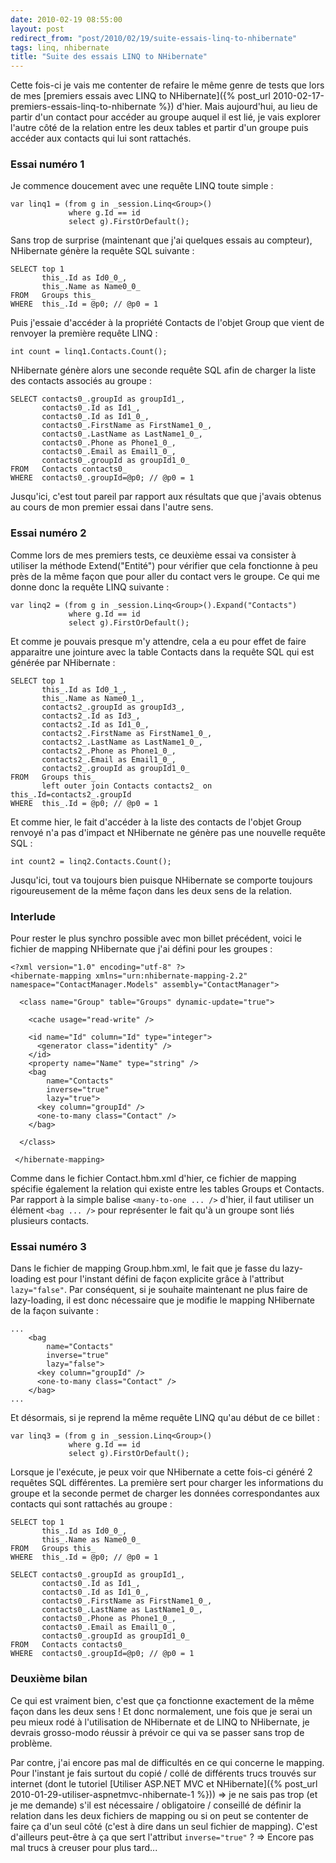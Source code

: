 ```yaml
---
date: 2010-02-19 08:55:00
layout: post
redirect_from: "post/2010/02/19/suite-essais-linq-to-nhibernate"
tags: linq, nhibernate
title: "Suite des essais LINQ to NHibernate"
---
```


Cette fois-ci je vais me contenter de refaire le même genre de tests que
lors de mes [premiers essais avec LINQ to NHibernate]({% post_url 2010-02-17-premiers-essais-linq-to-nhibernate %}) d'hier. Mais
aujourd'hui, au lieu de partir d'un contact pour accéder au groupe auquel il
est lié, je vais explorer l'autre côté de la relation entre les deux tables et
partir d'un groupe puis accéder aux contacts qui lui sont rattachés.

### Essai numéro 1

Je commence doucement avec une requête LINQ toute simple :

```
var linq1 = (from g in _session.Linq<Group>()
             where g.Id == id
             select g).FirstOrDefault();
```

Sans trop de surprise (maintenant que j'ai quelques essais au compteur),
NHibernate génère la requête SQL suivante :

```
SELECT top 1
       this_.Id as Id0_0_, 
       this_.Name as Name0_0_ 
FROM   Groups this_ 
WHERE  this_.Id = @p0; // @p0 = 1
```

Puis j'essaie d'accéder à la propriété Contacts de l'objet Group que vient
de renvoyer la première requête LINQ :

```
int count = linq1.Contacts.Count();
```

NHibernate génère alors une seconde requête SQL afin de charger la liste des
contacts associés au groupe :

```
SELECT contacts0_.groupId as groupId1_, 
       contacts0_.Id as Id1_, 
       contacts0_.Id as Id1_0_, 
       contacts0_.FirstName as FirstName1_0_, 
       contacts0_.LastName as LastName1_0_, 
       contacts0_.Phone as Phone1_0_, 
       contacts0_.Email as Email1_0_, 
       contacts0_.groupId as groupId1_0_ 
FROM   Contacts contacts0_ 
WHERE  contacts0_.groupId=@p0; // @p0 = 1
```

Jusqu'ici, c'est tout pareil par rapport aux résultats que que j'avais
obtenus au cours de mon premier essai dans l'autre sens.

### Essai numéro 2

Comme lors de mes premiers tests, ce deuxième essai va consister à utiliser
la méthode Extend("Entité") pour vérifier que cela fonctionne à peu près de la
même façon que pour aller du contact vers le groupe. Ce qui me donne donc la
requête LINQ suivante :

```
var linq2 = (from g in _session.Linq<Group>().Expand("Contacts")
             where g.Id == id
             select g).FirstOrDefault();
```

Et comme je pouvais presque m'y attendre, cela a eu pour effet de faire
apparaitre une jointure avec la table Contacts dans la requête SQL qui est
générée par NHibernate :

```
SELECT top 1 
       this_.Id as Id0_1_, 
       this_.Name as Name0_1_, 
       contacts2_.groupId as groupId3_, 
       contacts2_.Id as Id3_, 
       contacts2_.Id as Id1_0_, 
       contacts2_.FirstName as FirstName1_0_, 
       contacts2_.LastName as LastName1_0_, 
       contacts2_.Phone as Phone1_0_, 
       contacts2_.Email as Email1_0_, 
       contacts2_.groupId as groupId1_0_ 
FROM   Groups this_ 
       left outer join Contacts contacts2_ on this_.Id=contacts2_.groupId
WHERE  this_.Id = @p0; // @p0 = 1
```

Et comme hier, le fait d'accéder à la liste des contacts de l'objet Group
renvoyé n'a pas d'impact et NHibernate ne génère pas une nouvelle requête
SQL :

```
int count2 = linq2.Contacts.Count();
```

Jusqu'ici, tout va toujours bien puisque NHibernate se comporte toujours
rigoureusement de la même façon dans les deux sens de la relation.

### Interlude

Pour rester le plus synchro possible avec mon billet précédent, voici le
fichier de mapping NHibernate que j'ai défini pour les groupes :

```
<?xml version="1.0" encoding="utf-8" ?>
<hibernate-mapping xmlns="urn:nhibernate-mapping-2.2" namespace="ContactManager.Models" assembly="ContactManager">

  <class name="Group" table="Groups" dynamic-update="true">

    <cache usage="read-write" />

    <id name="Id" column="Id" type="integer">
      <generator class="identity" />
    </id>
    <property name="Name" type="string" />
    <bag
        name="Contacts"
        inverse="true"
        lazy="true">
      <key column="groupId" />
      <one-to-many class="Contact" />
    </bag>

  </class>

 </hibernate-mapping>
```

Comme dans le fichier Contact.hbm.xml d'hier, ce fichier de mapping spécifie
également la relation qui existe entre les tables Groups et Contacts. Par
rapport à la simple balise `<many-to-one ... />` d'hier, il
faut utiliser un élément `<bag ... />` pour représenter le
fait qu'à un groupe sont liés plusieurs contacts.

### Essai numéro 3

Dans le fichier de mapping Group.hbm.xml, le fait que je fasse du
lazy-loading est pour l'instant défini de façon explicite grâce à l'attribut
`lazy="false"`. Par conséquent, si je souhaite maintenant ne plus
faire de lazy-loading, il est donc nécessaire que je modifie le mapping
NHibernate de la façon suivante :

```
...
    <bag
        name="Contacts"
        inverse="true"
        lazy="false">
      <key column="groupId" />
      <one-to-many class="Contact" />
    </bag>
...
```

Et désormais, si je reprend la même requête LINQ qu'au début de ce
billet :

```
var linq3 = (from g in _session.Linq<Group>()
             where g.Id == id
             select g).FirstOrDefault();
```

Lorsque je l'exécute, je peux voir que NHibernate a cette fois-ci généré 2
requêtes SQL différentes. La première sert pour charger les informations du
groupe et la seconde permet de charger les données correspondantes aux contacts
qui sont rattachés au groupe :

```
SELECT top 1 
       this_.Id as Id0_0_, 
       this_.Name as Name0_0_ 
FROM   Groups this_ 
WHERE  this_.Id = @p0; // @p0 = 1

SELECT contacts0_.groupId as groupId1_, 
       contacts0_.Id as Id1_, 
       contacts0_.Id as Id1_0_, 
       contacts0_.FirstName as FirstName1_0_, 
       contacts0_.LastName as LastName1_0_, 
       contacts0_.Phone as Phone1_0_, 
       contacts0_.Email as Email1_0_, 
       contacts0_.groupId as groupId1_0_ 
FROM   Contacts contacts0_ 
WHERE  contacts0_.groupId=@p0; // @p0 = 1
```

### Deuxième bilan

Ce qui est vraiment bien, c'est que ça fonctionne exactement de la même
façon dans les deux sens ! Et donc normalement, une fois que je serai un
peu mieux rodé à l'utilisation de NHibernate et de LINQ to NHibernate, je
devrais grosso-modo réussir à prévoir ce qui va se passer sans trop de
problème.

Par contre, j'ai encore pas mal de difficultés en ce qui concerne le
mapping. Pour l'instant je fais surtout du copié / collé de différents trucs
trouvés sur internet (dont le tutoriel [Utiliser ASP.NET MVC et NHibernate]({% post_url 2010-01-29-utiliser-aspnetmvc-nhibernate-1 %})) => je ne sais pas trop
(et je me demande) s'il est nécessaire / obligatoire / conseillé de définir la
relation dans les deux fichiers de mapping ou si on peut se contenter de faire
ça d'un seul côté (c'est à dire dans un seul fichier de mapping). C'est
d'ailleurs peut-être à ça que sert l'attribut
`inverse="true"` ? => Encore pas mal trucs à creuser pour
plus tard...

